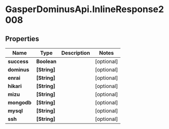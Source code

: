 # GasperDominusApi.InlineResponse2008

## Properties

Name | Type | Description | Notes
------------ | ------------- | ------------- | -------------
**success** | **Boolean** |  | [optional] 
**dominus** | **[String]** |  | [optional] 
**enrai** | **[String]** |  | [optional] 
**hikari** | **[String]** |  | [optional] 
**mizu** | **[String]** |  | [optional] 
**mongodb** | **[String]** |  | [optional] 
**mysql** | **[String]** |  | [optional] 
**ssh** | **[String]** |  | [optional] 


